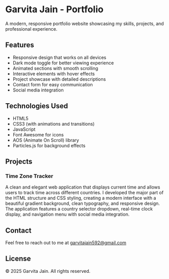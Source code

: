 # Garvita Jain - Portfolio

A modern, responsive portfolio website showcasing my skills, projects, and professional experience.

## Features

- Responsive design that works on all devices
- Dark mode toggle for better viewing experience
- Animated sections with smooth scrolling
- Interactive elements with hover effects
- Project showcase with detailed descriptions
- Contact form for easy communication
- Social media integration

## Technologies Used

- HTML5
- CSS3 (with animations and transitions)
- JavaScript
- Font Awesome for icons
- AOS (Animate On Scroll) library
- Particles.js for background effects

## Projects

### Time Zone Tracker
A clean and elegant web application that displays current time and allows users to track time across different countries. I developed the major part of the HTML structure and CSS styling, creating a modern interface with a beautiful gradient background, clean typography, and responsive design. The application features a country selector dropdown, real-time clock display, and navigation menu with social media integration.

## Contact

Feel free to reach out to me at garvitajain592@gmail.com

## License

© 2025 Garvita Jain. All rights reserved. 